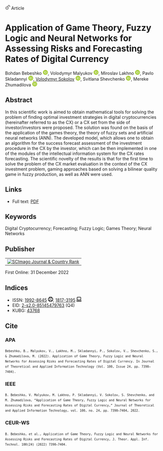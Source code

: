 <img src="/icons/unlock.svg" width="16" height="16"> Article

# Application of Game Theory, Fuzzy Logic and Neural Networks for Assessing Risks and Forecasting Rates of Digital Currency

Bohdan Bebeshko <a href="https://orcid.org/0000-0001-6599-0808" target="_blank"><img src="/icons/orcid.svg" width="16" height="16"></a>,
Volodymyr Malyukov <a href="https://orcid.org/0000-0002-7533-1555" target="_blank"><img src="/icons/orcid.svg" width="16" height="16"></a>,
Miroslav Lakhno <a href="https://orcid.org/0000-0001-6979-6076" target="_blank"><img src="/icons/orcid.svg" width="16" height="16"></a>,
Pavlo Skladannyi <a href="https://orcid.org/0000-0002-7775-6039" target="_blank"><img src="/icons/orcid.svg" width="16" height="16"></a>,
<a href="/">Volodymyr Sokolov</a> <a href="https://orcid.org/0000-0002-9349-7946" target="_blank"><img src="/icons/orcid.svg" width="16" height="16"></a>,
Svitlana Shevchenko <a href="https://orcid.org/0000-0002-9736-8623" target="_blank"><img src="/icons/orcid.svg" width="16" height="16"></a>,
Mereke Zhumadilova <a href="https://orcid.org/0000-0002-2974-0227" target="_blank"><img src="/icons/orcid.svg" width="16" height="16"></a>

## Abstract

In this scientific work is aimed to obtain mathematical tools for solving the problem of finding optimal investment strategies in digital cryptocurrencies (hereinafter referred to as the CX) or a CX set from the side of investor/investors were proposed. The solution was found on the basis of the application of the games theory, the theory of fuzzy sets and artificial neural networks (ANN). The developed model, which allows one to obtain an algorithm for the success forecast assessment of the investment procedure in the CX by the investor, which can be then implemented in one of the modules of the intellectual information system for the CX rates forecasting. The scientific novelty of the results is that for the first time to solve the problem of the CX market evaluation in the context of the CX investment problem, gaming approaches based on solving a bilinear quality game in fuzzy production, as well as ANN were used.

## Links

* Full text: [PDF](http://www.jatit.org/volumes/Vol100No24/15Vol100No24.pdf)

## Keywords

Digital Cryptocurrency; Forecasting; Fuzzy Logic; Games Theory; Neural Networks

## Publisher

<table>
<tr>
<td>
<a href="https://www.scimagojr.com/journalsearch.php?q=19700182903&amp;tip=sid&amp;exact=no" title="SCImago Journal &amp; Country Rank"><img border="0" src="https://www.scimagojr.com/journal_img.php?id=19700182903" alt="SCImago Journal &amp; Country Rank"  /></a>
</td>
</tr>
</table>

First Online: 31 December 2022

## Indices

* ISSN: [1992-8645](https://portal.issn.org/resource/ISSN/1992-8645) <img src="/icons/print.svg" width="16" height="16">, [1817-3195](https://portal.issn.org/resource/ISSN/1817-3195) <img src="/icons/online.svg" width="16" height="16">
* EID: [2-s2.0-85145479763](http://www.scopus.com/record/display.url?origin=inward&eid=2-s2.0-85145479763) (Q4)
* KUBG: [43768](http://elibrary.kubg.edu.ua/id/eprint/43768/)

## Cite

### APA

<small>`Bebeshko, B., Malyukov, V., Lakhno, M., Skladannyi, P., Sokolov, V., Shevchenko, S., & Zhumadilova, M. (2022). Application of Game Theory, Fuzzy Logic and Neural Networks for Assessing Risks and Forecasting Rates of Digital Currency. In Journal of Theoretical and Applied Information Technology (Vol. 100, Issue 24, pp. 7390–7404).`</small>

### IEEE

<small>`B. Bebeshko, V. Malyukov, M. Lakhno, P. Skladannyi, V. Sokolov, S. Shevchenko, and M. Zhumadilova, “Application of Game Theory, Fuzzy Logic and Neural Networks for Assessing Risks and Forecasting Rates of Digital Currency,” Journal of Theoretical and Applied Information Technology, vol. 100, no. 24, pp. 7390–7404, 2022.`</small>

### CEUR-WS

<small>`B. Bebeshko, et al., Application of Game Theory, Fuzzy Logic and Neural Networks for Assessing Risks and Forecasting Rates of Digital Currency, J. Theor. Appl. Inf. Technol. 100(24) (2022) 7390–7404.`</small>
